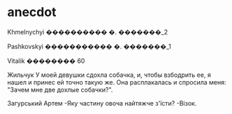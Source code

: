 # anecdot

Khmelnychyi
���������� �.  �������_2

Pashkovskyi
����������� �. �������_1 

Vitalik
�������� 60

Жильчук
У моей девушки сдохла собачка, и,
чтобы взбодрить ее, я нашел и 
принес ей точно такую же. 
Она расплакалась и спросила меня:
"Зачем мне две дохлые собачки?".

Загурський Артем
-Яку частину овоча найтяжче з'їсти?
-Візок.
